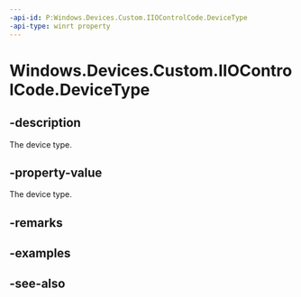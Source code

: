 ```yaml
---
-api-id: P:Windows.Devices.Custom.IIOControlCode.DeviceType
-api-type: winrt property
---
```


<!-- Property syntax
public ushort DeviceType { get; }
-->

# Windows.Devices.Custom.IIOControlCode.DeviceType

## -description
The device type.

## -property-value
The device type.

## -remarks

## -examples

## -see-also
